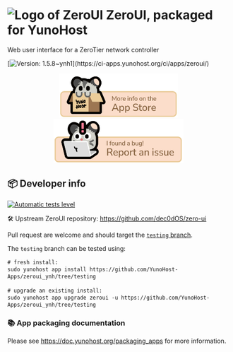 <!--
N.B.: This README was automatically generated by <https://github.com/YunoHost/apps_tools/blob/main/readme_generator>
It shall NOT be edited by hand.
-->

<h1>
  <img src="https://raw.githubusercontent.com/YunoHost/apps/main/logos/zeroui.png" width="32px" alt="Logo of ZeroUI">
  ZeroUI, packaged for YunoHost
</h1>

Web user interface for a ZeroTier network controller

[![Version: 1.5.8~ynh1](https://img.shields.io/badge/Version-1.5.8~ynh1-rgba(0,150,0,1)?style=for-the-badge)](https://ci-apps.yunohost.org/ci/apps/zeroui/)

<div align="center">
<a href="https://apps.yunohost.org/app/zeroui"><img height="100px" src="https://github.com/YunoHost/yunohost-artwork/raw/refs/heads/main/badges/neopossum-badges/badge_more_info_on_the_appstore.svg"/></a>
<a href="https://github.com/YunoHost-Apps/zeroui_ynh/issues"><img height="100px" src="https://github.com/YunoHost/yunohost-artwork/raw/refs/heads/main/badges/neopossum-badges/badge_report_an_issue.svg"/></a>
</div>

## 📦 Developer info

[![Automatic tests level](https://apps.yunohost.org/badge/cilevel/zeroui)](https://ci-apps.yunohost.org/ci/apps/zeroui/)

🛠️ Upstream ZeroUI repository: <https://github.com/dec0dOS/zero-ui>

Pull request are welcome and should target the [`testing` branch](https://github.com/YunoHost-Apps/zeroui_ynh/tree/testing).

The `testing` branch can be tested using:
```
# fresh install:
sudo yunohost app install https://github.com/YunoHost-Apps/zeroui_ynh/tree/testing

# upgrade an existing install:
sudo yunohost app upgrade zeroui -u https://github.com/YunoHost-Apps/zeroui_ynh/tree/testing
```

### 📚 App packaging documentation

Please see <https://doc.yunohost.org/packaging_apps> for more information.